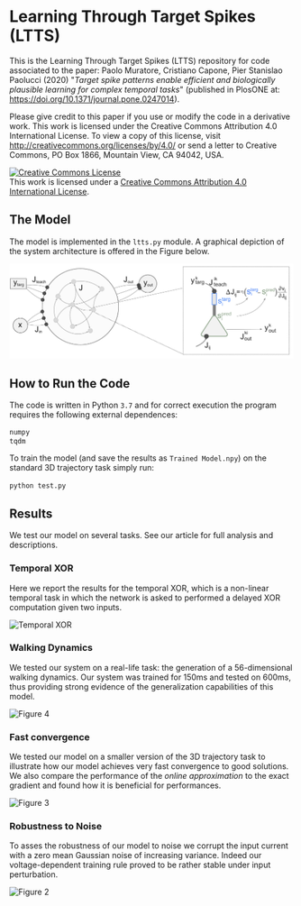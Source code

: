 # Learning Through Target Spikes (LTTS)
This is the Learning Through Target Spikes (LTTS) repository for code associated to
the paper: Paolo Muratore, Cristiano Capone, Pier Stanislao Paolucci (2020) "*Target spike patterns enable efficient and biologically plausible learning for complex temporal tasks*" (published in PlosONE at: https://doi.org/10.1371/journal.pone.0247014).

Please give credit to this paper if you use or modify the code in a derivative work. This work is licensed under the Creative Commons Attribution 4.0 International License. To view a copy of this license, visit http://creativecommons.org/licenses/by/4.0/ or send a letter to Creative Commons, PO Box 1866, Mountain View, CA 94042, USA.

<a rel="license" href="http://creativecommons.org/licenses/by/4.0/"><img alt="Creative Commons License" style="border-width:0" src="https://i.creativecommons.org/l/by/4.0/88x31.png" /></a><br />This work is licensed under a <a rel="license" href="http://creativecommons.org/licenses/by/4.0/">Creative Commons Attribution 4.0 International License</a>.

## The Model

The model is implemented in the `ltts.py` module. A graphical depiction of the
system architecture is offered in the Figure below.

![Model](figure/Final_Model.png)


## How to Run the Code
The code is written in Python `3.7` and for correct execution the program requires
the following external dependences:

```
numpy
tqdm
```

To train the model (and save the results as `Trained Model.npy`) on the standard 3D trajectory task simply run:

`python test.py`

## Results

We test our model on several tasks. See our article for full analysis and descriptions.

### Temporal XOR
Here we report the results for the temporal
XOR, which is a non-linear temporal task in which the network is asked to performed
a delayed XOR computation given two inputs.

![Temporal XOR](figure/Figure5.png)

### Walking Dynamics
We tested our system on a real-life task: the generation of a 56-dimensional
walking dynamics. Our system was trained for 150ms and tested on 600ms, thus
providing strong evidence of the generalization capabilities of this model.

![Figure 4](figure/Figure4.png)

### Fast convergence
We tested our model on a smaller version of the 3D trajectory task to illustrate how
our model achieves very fast convergence to good solutions. We also compare the
performance of the *online approximation* to the exact gradient and found how it
is beneficial for performances.

![Figure 3](figure/Figure3.png)

### Robustness to Noise
To asses the robustness of our model to noise we corrupt the input current with
a zero mean Gaussian noise of increasing variance. Indeed our voltage-dependent
training rule proved to be rather stable under input perturbation.

![Figure 2](figure/Figure2.png)
